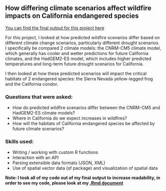 ## How differing climate scenarios affect wildfire impacts on California endangered species

[You can find the final output for this project here](https://github.com/gracepratt/cawildfire/blob/master/docs/project.md)

For this project, I looked at how predicted wildfire scenarios differ based on different climate change scenarios, particularly different drought scenarios. I specifically be compared 2 climate models: the CNRM-CM5 climate model, which generally has cooler and wetter predictions for future California climates, and the HadGEM2-ES model, which includes higher predicted temperatures and long-term future drought scenarios for California.

I then looked at how these predicted scenarios will impact the critical habitats of 2 endangered species: the Sierra Nevada yellow-legged frog and the California condor. 

### Questions that were asked:
- How do predicted wildfire scenarios differ between the CNRM-CM5 and HadGEM2-ES climate models?
- Where in California do we expect increases in wildfires?
- How will the habitats of California endangered species be affected by future climate scenarios?

### Skills used:
- Writing / working with custom R functions
- Interaction with an API
- Parsing extensible data formats (JSON, XML)
- Use of spatial vector data (sf package) and visualization of spatial data

**Note: I took all of my code out of my final output to increase readability, in order to see my code, please look at my [.Rmd document](https://github.com/gracepratt/cawildfire/blob/master/docs/project.Rmd)**
